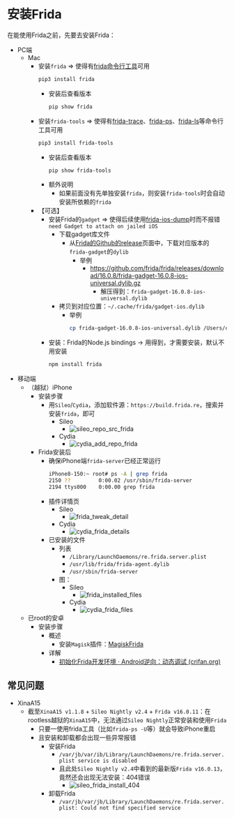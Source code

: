 # 安装Frida

在能使用Frida之前，先要去安装Frida：

* PC端
  * Mac
    * 安装`frida` => 使得有[frida命令行工具](../use_frida/frida_cli/README.md)可用
      ```bash
      pip3 install frida
      ```
      * 安装后查看版本
        ```bash
        pip show frida
        ```
    * 安装`frida-tools` => 使得有[frida-trace](../use_frida/frida_trace/README.md)、[frida-ps](../use_frida/frida_tools/frida_ps.md)、[frida-ls](../use_frida/frida_tools/frida_ls.md)等命令行工具可用
      ```bash
      pip3 install frida-tools
      ```
      * 安装后查看版本
        ```bash
        pip show frida-tools
        ```
      * 额外说明
        * 如果前面没有先单独安装`frida`，则安装`frida-tools`时会自动安装所依赖的`frida`
    * 【可选】
      * 安装Frida的`gadget` => 使得后续使用[frida-ios-dump](https://book.crifan.org/books/ios_re_crack_shell_ipa/website/crack_example/frida_ios_dump/)时而不报错`need Gadget to attach on jailed iOS`
        * 下载gadget库文件
          * 从[Frida的Github的release](https://github.com/frida/frida/releases/)页面中，下载对应版本的`frida-gadget`的`dylib`
            * 举例
              * https://github.com/frida/frida/releases/download/16.0.8/frida-gadget-16.0.8-ios-universal.dylib.gz
                * 解压得到：`frida-gadget-16.0.8-ios-universal.dylib`
        * 拷贝到对应位置：`~/.cache/frida/gadget-ios.dylib`
          * 举例
            ```bash
            cp frida-gadget-16.0.8-ios-universal.dylib /Users/crifan/.cache/frida/gadget-ios.dylib
            ```
      * 安装：Frida的Node.js bindings -> 用得到，才需要安装，默认不用安装
        ```bash
        npm install frida
        ```
* 移动端
  * （越狱）iPhone
    * 安装步骤
      * 用`Sileo`/`Cydia`，添加软件源：`https://build.frida.re`，搜索并安装`frida`，即可
        * Sileo
          * ![sileo_repo_src_frida](../assets/img/sileo_repo_src_frida.png)
        * Cydia
          * ![cydia_add_repo_frida](../assets/img/cydia_add_repo_frida.png)
    * Frida安装后
      * 确保iPhone端`frida-server`已经正常运行
        ```bash
        iPhone8-150:~ root# ps -A | grep frida
        2150 ??         0:00.02 /usr/sbin/frida-server
        2194 ttys000    0:00.00 grep frida
        ```
      * 插件详情页
        * Sileo
          * ![frida_tweak_detail](../assets/img/frida_tweak_detail.png)
        * Cydia
          * ![cydia_frida_details](../assets/img/cydia_frida_details.jpg)
      * 已安装的文件
        * 列表
          * `/Library/LaunchDaemons/re.frida.server.plist`
          * `/usr/lib/frida/frida-agent.dylib`
          * `/usr/sbin/frida-server`
        * 图：
          * Sileo
            * ![frida_installed_files](../assets/img/frida_installed_files.png)
          * Cydia
            * ![cydia_frida_files](../assets/img/cydia_frida_files.jpg)
  * 已root的安卓
    * 安装步骤
      * 概述
        * 安装`Magisk`插件：[MagiskFrida](https://github.com/ViRb3/magisk-frida)
      * 详解
        * [初始化Frida开发环境 · Android逆向：动态调试 (crifan.org)](https://book.crifan.org/books/android_re_dynamic_debug/website/frida_debug_android/init_frida_dev_env.html)

## 常见问题

* XinaA15
  * 截至`XinaA15 v1.1.8` + `Sileo Nightly v2.4` + `Frida v16.0.11`：在rootless越狱的`XinaA15`中，无法通过`Sileo Nightly`正常安装和使用`Frida`
    * 只要一使用frida工具（比如`frida-ps -U`等）就会导致iPhone重启
    * 且安装和卸载都会出现一些异常报错
      * 安装Frida
        * `/var/jb/var/ib/Library/LaunchDaemons/re.frida.server.plist service is disabled`
        * 且此处`Sileo Nightly v2.4`中看到的最新版`Frida v16.0.13`，竟然还会出现无法安装：404错误
          * ![sileo_frida_install_404](../assets/img/sileo_frida_install_404.jpg)
      * 卸载Frida
        * `/var/jb/var/jb/Library/LaunchDaemons/re.frida.server.plist: Could not find specified service`
